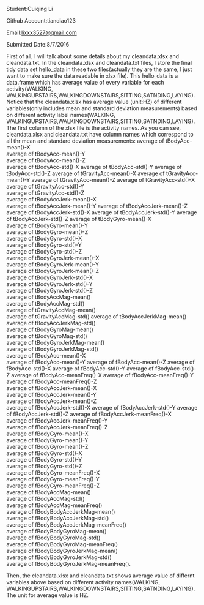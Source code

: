 Student:Cuiqing Li

Github Account:tiandiao123

Email:lixxx3527@gmail.com

Submitted Date:8/7/2016

First of all, I will talk about some details about my cleandata.xlsx and cleandata.txt. In the cleandata.xlsx and cleandata.txt files, I store the final tidy data set hello_data in these two files(actually they are the same, I just want to make sure the data readable in xlsx file). This hello_data is a data.frame which has average value of every variable for each activity(WALKING, WALKINGUPSTAIRS,WALKINGDOWNSTAIRS,SITTING,SATNDING,LAYING).
Notice that the cleandata.xlsx has average value (unit:HZ) of different variables(only includes mean and standard deviation measurements)  based on different activity label names(WALKING, WALKINGUPSTAIRS,WALKINGDOWNSTAIRS,SITTING,SATNDING,LAYING). The first column of the xlsx file is the activity names. 
As you can see, cleandata.xlsx and cleandata.txt have column names which correspond to all thr mean and standard deviation measurements: 
average of tBodyAcc-mean()-X	
average of tBodyAcc-mean()-Y	
average of tBodyAcc-mean()-Z	
average of tBodyAcc-std()-X	
average of tBodyAcc-std()-Y
average of tBodyAcc-std()-Z
average of tGravityAcc-mean()-X	
average of tGravityAcc-mean()-Y	
average of tGravityAcc-mean()-Z	
average of tGravityAcc-std()-X	
average of tGravityAcc-std()-Y	
average of tGravityAcc-std()-Z	
average of tBodyAccJerk-mean()-X	
average of tBodyAccJerk-mean()-Y
average of tBodyAccJerk-mean()-Z
average of tBodyAccJerk-std()-X	
average of tBodyAccJerk-std()-Y	
average of tBodyAccJerk-std()-Z	
average of tBodyGyro-mean()-X	
average of tBodyGyro-mean()-Y	
average of tBodyGyro-mean()-Z	
average of tBodyGyro-std()-X	
average of tBodyGyro-std()-Y	
average of tBodyGyro-std()-Z	
average of tBodyGyroJerk-mean()-X	
average of tBodyGyroJerk-mean()-Y	
average of tBodyGyroJerk-mean()-Z	
average of tBodyGyroJerk-std()-X	
average of tBodyGyroJerk-std()-Y	
average of tBodyGyroJerk-std()-Z	
average of tBodyAccMag-mean()	
average of tBodyAccMag-std()	
average of tGravityAccMag-mean()	
average of tGravityAccMag-std()	
average of tBodyAccJerkMag-mean()	
average of tBodyAccJerkMag-std()	
average of tBodyGyroMag-mean()	
average of tBodyGyroMag-std()	
average of tBodyGyroJerkMag-mean()	
average of tBodyGyroJerkMag-std()	
average of fBodyAcc-mean()-X	
average of fBodyAcc-mean()-Y
average of fBodyAcc-mean()-Z
average of fBodyAcc-std()-X	
average of fBodyAcc-std()-Y
average of fBodyAcc-std()-Z
average of fBodyAcc-meanFreq()-X
average of fBodyAcc-meanFreq()-Y	
average of fBodyAcc-meanFreq()-Z	
average of fBodyAccJerk-mean()-X	
average of fBodyAccJerk-mean()-Y	
average of fBodyAccJerk-mean()-Z	
average of fBodyAccJerk-std()-X	
average of fBodyAccJerk-std()-Y	
average of fBodyAccJerk-std()-Z	
average of fBodyAccJerk-meanFreq()-X	
average of fBodyAccJerk-meanFreq()-Y	
average of fBodyAccJerk-meanFreq()-Z	
average of fBodyGyro-mean()-X	
average of fBodyGyro-mean()-Y	
average of fBodyGyro-mean()-Z	
average of fBodyGyro-std()-X	
average of fBodyGyro-std()-Y	
average of fBodyGyro-std()-Z	
average of fBodyGyro-meanFreq()-X	
average of fBodyGyro-meanFreq()-Y	
average of fBodyGyro-meanFreq()-Z	
average of fBodyAccMag-mean()	
average of fBodyAccMag-std()	
average of fBodyAccMag-meanFreq()	
average of fBodyBodyAccJerkMag-mean()	
average of fBodyBodyAccJerkMag-std()	
average of fBodyBodyAccJerkMag-meanFreq()	
average of fBodyBodyGyroMag-mean()	
average of fBodyBodyGyroMag-std()	
average of fBodyBodyGyroMag-meanFreq()	
average of fBodyBodyGyroJerkMag-mean()	
average of fBodyBodyGyroJerkMag-std()	
average of fBodyBodyGyroJerkMag-meanFreq(). 

Then, the cleandata.xlsx and cleandata.txt shows average value of differnt variables above based on different activity names(WALKING, WALKINGUPSTAIRS,WALKINGDOWNSTAIRS,SITTING,SATNDING,LAYING). The unit for average value is HZ. 